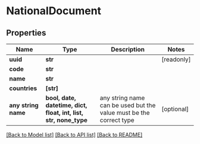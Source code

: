 # NationalDocument


## Properties
Name | Type | Description | Notes
------------ | ------------- | ------------- | -------------
**uuid** | **str** |  | [readonly] 
**code** | **str** |  | 
**name** | **str** |  | 
**countries** | **[str]** |  | 
**any string name** | **bool, date, datetime, dict, float, int, list, str, none_type** | any string name can be used but the value must be the correct type | [optional]

[[Back to Model list]](../README.md#documentation-for-models) [[Back to API list]](../README.md#documentation-for-api-endpoints) [[Back to README]](../README.md)



